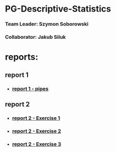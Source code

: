 # PG-Descriptive-Statistics

### Team Leader: Szymon Soborowski <br>
### Collaborator: Jakub Siluk

# reports:
## report 1
- ### [report 1 - pipes](https://github.com/Just-Simon-Dev/PG-Descriptive-Statistics/blob/main/reports-main/Report1.md)
## report 2
- ### [report 2 - Exercise 1](https://github.com/Just-Simon-Dev/PG-Descriptive-Statistics/blob/main/reports-2/Exercise1.md)
- ### [report 2 - Exercise 2](https://github.com/Just-Simon-Dev/PG-Descriptive-Statistics/blob/main/reports-2/Exercise2.md)
- ### [report 2 - Exercise 3](https://github.com/Just-Simon-Dev/PG-Descriptive-Statistics/blob/main/reports-2/Exercise3.md)
